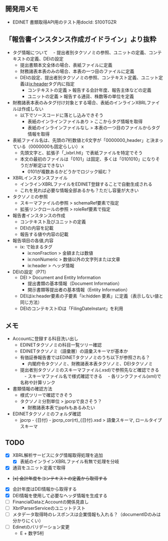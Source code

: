 ## 開発用メモ
- EDINET 書類取得API用のテスト用docId: S100TGZR

## 「報告書インスタンス作成ガイドライン」より抜粋
- タグ情報について
　- 提出者別タクソノミの参照、ユニットの定義、コンテキストの定義、DEIの設定
    - 提出書類本文全体の場合、表紙ファイルに定義
    - 財務諸表本表のみの場合、本表の一つ目のファイルに定義
    - DEIの設定、提出者別タクソノミの参照、コンテキスト定義、ユニット定義は<ix:header>タグ内に指定
      - コンテキストの定義 > 報告する会計年度、報告主体などの定義
      - ユニットの定義 > 報告する通貨、株数等の単位を定義
- 財務諸表本表のみタグ付け対象とする場合、表紙のインラインXBRLファイルは作成しない
  - 以下でソースコードに落とし込みできそう
    - 表紙のインラインファイルあり > ここからタグ情報を取得
    - 表紙のインラインファイルなし > 本表の一つ目のファイルからタグ情報を取得
- 表紙ファイル名は、先頭の7桁数値と6文字が「0000000_header」と決まっている（0000000も固定らしい）ｘ
  - 先頭文字と、拡張子「_ixbrl.htl」で表紙ファイルを特定でそう
  - 本文の最初のファイルは「0101」は固定、多くは「0101010」になりそうだが断定はできない
    - 0101が複数あるかどうかでロジック組む？
- XBRLインスタンスファイル
  - インラインXBRLファイルをEDINET登録することで自動生成される
  - これを見れば必要な情報全部あるかも？ただし容量が大きい
- タクソノミの参照
  - スキーマファイルの参照 > schemaRef要素で指定
  - 拡張リンクロールの参照 > roleRef要素で指定
- 報告書インスタンスの作成
  - コンテキスト及びユニットの定義
  - DEIの内容を記載
  - 報告する値や内容の記載
- 報告項目の各値,内容
  - ix: で始まるタグ
    - ix:nonFraction > 金額または数値
    - ix:nonNumeric > 数値以外の文字列または文章
    - ix:header > ヘッダ情報
- DEIの設定（P71）
  - DEI > Document and Entity Information
    - 提出書類の基本情報（Document Information）
    - 開示書類等提出者の基本情報（Entity Information）
  - DEIはix:header要素の子要素「ix:hidden 要素」に定義（表示しない値と同じ方法）
  - DEIのコンテキストIDは「FilingDateInstant」を利用

## メモ
- Accountに登録する科目洗い出し
  - EDINETタクソノミの科目一覧ツリー確認
  - EDINETタクソノミ（語彙層）の語彙スキーマが基本か
  - 有価証券報告書ではEDINETタクソノミのうち以下が参照される？
    - 内閣府令タクソノミ、財務諸表本表タクソノミ、DEIタクソノミ
  - 提出者別タクソノミのスキーマファイル(.xsd)で参照先など確認できる
  　- スキーマファイル名で様式確認できる
  　- 各リンクファイル(xml)で名称や計算リンク
- 書類情報の確認方法
  - 様式ツリーで確認できそう
  - タクソノミ分割単位 > jpcrpで良さそう？
    - 財務諸表本表でjppfsもあるみたい
- EDINETタクソノミのフォルダ確認
  - jpcrp - {日付} - jpcrp_cor(rt)_{日付}.xsd > 語彙スキーマ, ロールタイプスキーマ


## TODO
- [x] XBRL解析サービスにタグ情報取得処理を追加
  - [x] 表紙のインラインXBRLファイル有無で処理を分岐
- [x] 通貨をユニット定義で取得
- ~~[x] 会計年度をコンテキストの定義から取得する~~
- [x] 会計年度はDEI情報から取得する
- [x] DEI情報を使用して必要なヘッダ情報を生成する
- [ ] FinancialDataとAccountの関係見直し
- [ ] XbrlParserServiceのユニットテスト
- [ ] メタデータ取得時のレスポンスは企業情報も入れる？（documentIDのみは分かりにくい）
- [ ] Edinetのバリデーション変更
  - E + 数字5桁

